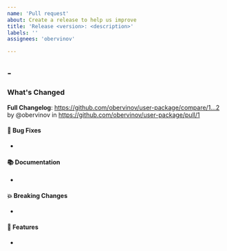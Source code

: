 ```yaml
---
name: 'Pull request'
about: Create a release to help us improve
title: 'Release <version>: <description>'
labels: ''
assignees: 'obervinov'

---
```

## <version> - <YYYY-MM-DD>
### What's Changed
**Full Changelog**: https://github.com/obervinov/user-package/compare/1...2 by @obervinov in https://github.com/obervinov/user-package/pull/1
#### 🐛 Bug Fixes
* 
#### 📚 Documentation
* 
#### 💥 Breaking Changes
* 
#### 🚀 Features
* 